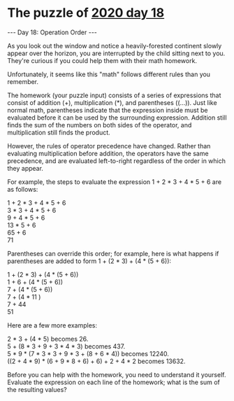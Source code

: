 # The puzzle of [2020 day 18](https://adventofcode.com/2020/day/18)

--- Day 18: Operation Order ---

As you look out the window and notice a heavily-forested continent slowly appear over the horizon, you are interrupted by the child sitting next to you. They're curious if you could help them with their math homework.

Unfortunately, it seems like this "math" follows different rules than you remember.

The homework (your puzzle input) consists of a series of expressions that consist of addition (+), multiplication (*), and parentheses ((...)). Just like normal math, parentheses indicate that the expression inside must be evaluated before it can be used by the surrounding expression. Addition still finds the sum of the numbers on both sides of the operator, and multiplication still finds the product.

However, the rules of operator precedence have changed. Rather than evaluating multiplication before addition, the operators have the same precedence, and are evaluated left-to-right regardless of the order in which they appear.

For example, the steps to evaluate the expression 1 + 2 * 3 + 4 * 5 + 6 are as follows:

1 + 2 * 3 + 4 * 5 + 6\
  3   * 3 + 4 * 5 + 6\
      9   + 4 * 5 + 6\
         13   * 5 + 6\
             65   + 6\
                 71

Parentheses can override this order; for example, here is what happens if parentheses are added to form 1 + (2 * 3) + (4 * (5 + 6)):

1 + (2 * 3) + (4 * (5 + 6))\
1 +    6    + (4 * (5 + 6))\
     7      + (4 * (5 + 6))\
     7      + (4 *   11   )\
     7      +     44\
            51

Here are a few more examples:

2 * 3 + (4 * 5) becomes 26.\
5 + (8 * 3 + 9 + 3 * 4 * 3) becomes 437.\
5 * 9 * (7 * 3 * 3 + 9 * 3 + (8 + 6 * 4)) becomes 12240.\
((2 + 4 * 9) * (6 + 9 * 8 + 6) + 6) + 2 + 4 * 2 becomes 13632.

Before you can help with the homework, you need to understand it yourself. Evaluate the expression on each line of the homework; what is the sum of the resulting values?